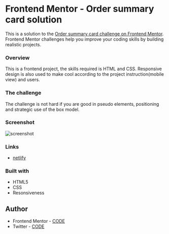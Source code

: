 # Frontend Mentor - Order summary card solution

This is a solution to the [Order summary card challenge on Frontend Mentor](https://www.frontendmentor.io/challenges/order-summary-component-QlPmajDUj). Frontend Mentor challenges help you improve your coding skills by building realistic projects.

### Overview
This is a frontend project, the skills required is HTML and CSS. Responsive design is also used to make cool according to the project instruction(mobile view) and users.

### The challenge
The challenge is not hard if you are good in pseudo elements, positioning and strategic use of the box model.

### Screenshot
![screenshot](https://github.com/chryz-code/order-page/blob/master/images/Screenshot.png)

### Links
- [netlify](https://order-page-ui.netlify.app/)

### Built with

- HTML5
- CSS 
- Resonsiveness

## Author
- Frontend Mentor - [CODE](https://www.frontendmentor.io/profile/chryz-code)
- Twitter - [CODE](https://www.twitter.com/chryz_code)
